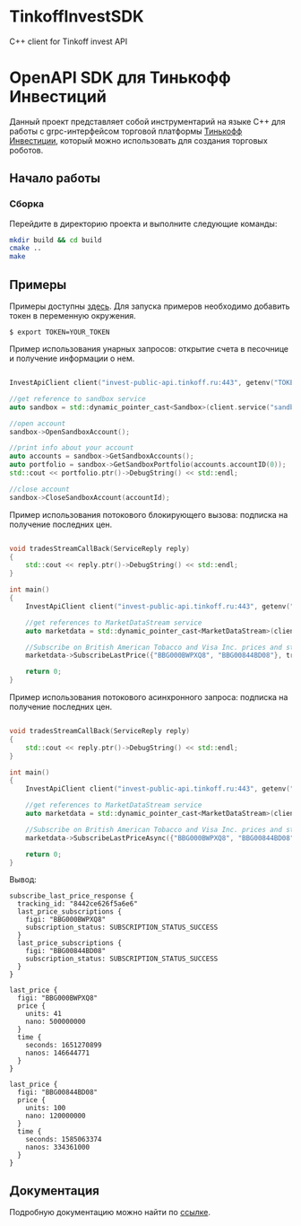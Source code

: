 # TinkoffInvestSDK
C++ client for Tinkoff invest API

# OpenAPI SDK для Тинькофф Инвестиций

Данный проект представляет собой инструментарий на языке C++ для работы с grpc-интерфейсом торговой
платформы [Тинькофф Инвестиции](https://www.tinkoff.ru/invest/), который можно
использовать для создания торговых роботов.

## Начало работы

### Сборка

Перейдите в директорию проекта и выполните следующие команды:

```bash
mkdir build && cd build
cmake ..
make
``` 

## Примеры

Примеры доступны [здесь](https://github.com/samoilovv/TinkoffInvestSDK/tree/main/samples). Для запуска примеров необходимо добавить токен в переменную окружения.

<!-- termynal -->

```
$ export TOKEN=YOUR_TOKEN
```

Пример использования унарных запросов: открытие счета в песочнице и получение информации о нем.

```cpp

InvestApiClient сlient("invest-public-api.tinkoff.ru:443", getenv("TOKEN"));

//get reference to sandbox service
auto sandbox = std::dynamic_pointer_cast<Sandbox>(сlient.service("sandbox"));

//open account
sandbox->OpenSandboxAccount();

//print info about your account
auto accounts = sandbox->GetSandboxAccounts();
auto portfolio = sandbox->GetSandboxPortfolio(accounts.accountID(0));
std::cout << portfolio.ptr()->DebugString() << std::endl;

//close account
sandbox->CloseSandboxAccount(accountId);

```


Пример использования потокового блокирующего вызова: подписка на получение последних цен.

```cpp

void tradesStreamCallBack(ServiceReply reply)
{
    std::cout << reply.ptr()->DebugString() << std::endl;
}

int main()
{
    InvestApiClient сlient("invest-public-api.tinkoff.ru:443", getenv("TOKEN"));

    //get references to MarketDataStream service
    auto marketdata = std::dynamic_pointer_cast<MarketDataStream>(сlient.service("marketdatastream"));

    //Subscribe on British American Tobacco and Visa Inc. prices and start streaming
    marketdata->SubscribeLastPrice({"BBG000BWPXQ8", "BBG00844BD08"}, tradesStreamCallBack);

    return 0;
}

```

Пример использования потокового асинхронного запроса: подписка на получение последних цен.

```cpp

void tradesStreamCallBack(ServiceReply reply)
{
    std::cout << reply.ptr()->DebugString() << std::endl;
}

int main()
{
    InvestApiClient сlient("invest-public-api.tinkoff.ru:443", getenv("TOKEN"));

    //get references to MarketDataStream service
    auto marketdata = std::dynamic_pointer_cast<MarketDataStream>(сlient.service("marketdatastream"));

    //Subscribe on British American Tobacco and Visa Inc. prices and start streaming
    marketdata->SubscribeLastPriceAsync({"BBG000BWPXQ8", "BBG00844BD08"}, tradesStreamCallBack);

    return 0;
}

```

Вывод:

<!-- termynal -->

```
subscribe_last_price_response {
  tracking_id: "8442ce626f5a6e6"
  last_price_subscriptions {
    figi: "BBG000BWPXQ8"
    subscription_status: SUBSCRIPTION_STATUS_SUCCESS
  }
  last_price_subscriptions {
    figi: "BBG00844BD08"
    subscription_status: SUBSCRIPTION_STATUS_SUCCESS
  }
}

last_price {
  figi: "BBG000BWPXQ8"
  price {
    units: 41
    nano: 500000000
  }
  time {
    seconds: 1651270899
    nanos: 146644771
  }
}

last_price {
  figi: "BBG00844BD08"
  price {
    units: 100
    nano: 120000000
  }
  time {
    seconds: 1585063374
    nanos: 334361000
  }
}
```

## Документация

Подробную документацию можно найти по [ссылке](https://samoilovv.github.io/TinkoffInvestSDK/).
